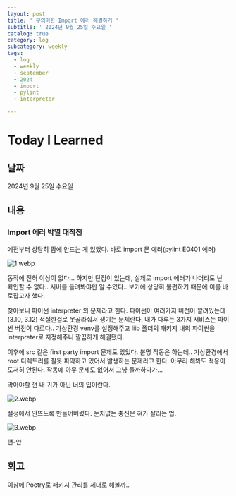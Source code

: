 ```yaml
---
layout: post
title: ' 무의미한 Import 에러 해결하기 '
subtitle: ' 2024년 9월 25일 수요일 '
catalog: true
category: log
subcategory: weekly
tags:
  - log
  - weekly
  - september
  - 2024
  - import
  - pylint
  - interpreter

---
```



# Today I Learned

## 날짜

2024년 9월 25일 수요일

## 내용

### Import 에러 박멸 대작전

예전부터 상당히 맘에 안드는 게 있었다. 바로 import 문 에러(pylint E0401 에러)

![1.webp](https://cdn.jsdelivr.net/gh/junsoopooh/importunate-dev.github.io/img/log/log240925/1.webp)

 동작에 전혀 이상이 없다… 하지만 단점이 있는데, 실제로 import 에러가 나더라도 난 확인할 수 없다.. 서버를 돌려봐야만 알 수있다.. 보기에 상당히 불편하기 때문에 이를 바로잡고자 했다. 

 찾아보니 파이썬 interpreter 의 문제라고 한다. 파이썬이 여러가지 버전이 깔려있는데 (3.10, 3.12) 적절한걸로 못골라줘서 생기는 문제란다. 내가 다루는 3가지 서비스는 파이썬 버전이 다르다.. 가상환경 venv를 설정해주고 liib 폴더의 패키지 내의 파이썬을 interpreter로 지정해주니 깔끔하게 해결됐다.

 이후에 src 같은 first party import 문제도 있었다. 분명 작동은 하는데.. 가상환경에서 root 디렉토리를 잘못 파악하고 있어서 발생하는 문제라고 한다. 아무리 해봐도 적용이 도저히 안된다. 작동에 아무 문제도 없어서 그냥 둘까하다가… 

막아야할 껀 내 귀가 아닌 너의 입이란다.

![2.webp](https://cdn.jsdelivr.net/gh/junsoopooh/importunate-dev.github.io/img/log/log240925/2.webp)

설정에서 안뜨도록 만들어버렸다. 눈치없는 충신은 혀가 잘리는 법.

![3.webp](https://cdn.jsdelivr.net/gh/junsoopooh/importunate-dev.github.io/img/log/log240925/3.webp)

 편-안

## 회고

이참에 Poetry로 패키지 관리를 제대로 해볼까..